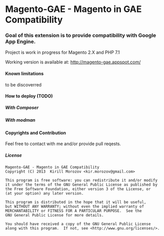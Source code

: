Magento-GAE - Magento in GAE Compatibility
===========

### Goal of this extension is to provide compatibility with Google App Engine.
Project is work in progress for Magento 2.X and PHP 7.1

Working version is available at: http://magento-gae.appspot.com/

#### Known limitations
 to be discoverred

#### How to deploy (TODO)
##### With Composer
##### With modman

#### Copyrights and Contribution
Feel free to contact with me and/or provide pull reqests. 

##### License

    Magento-GAE - Magento in GAE Compatibility
    Copyright (C) 2013  Kirill Morozov <kir.morozov@gmail.com>

    This program is free software: you can redistribute it and/or modify
    it under the terms of the GNU General Public License as published by
    the Free Software Foundation, either version 3 of the License, or
    (at your option) any later version.

    This program is distributed in the hope that it will be useful,
    but WITHOUT ANY WARRANTY; without even the implied warranty of
    MERCHANTABILITY or FITNESS FOR A PARTICULAR PURPOSE.  See the
    GNU General Public License for more details.

    You should have received a copy of the GNU General Public License
    along with this program.  If not, see <http://www.gnu.org/licenses/>.
